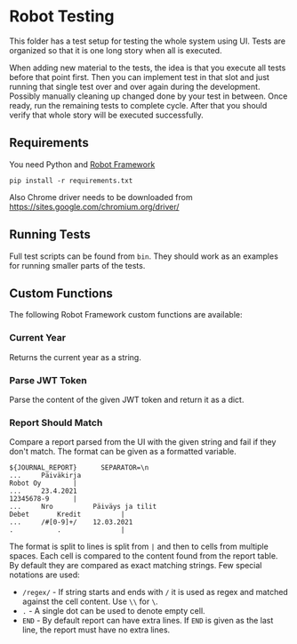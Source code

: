 # Robot Testing

This folder has a test setup for testing the whole system using UI.
Tests are organized so that it is one long story when all is executed.

When adding new material to the tests, the idea is that you execute
all tests before that point first. Then you can implement test in that
slot and just running that single test over and over again during the
development. Possibly manually cleaning up changed done by your test
in between. Once ready, run the remaining tests to complete cycle.
After that you should verify that whole story will be executed successfully.

## Requirements

You need Python and [Robot Framework](https://robotframework.org/robotframework/latest/RobotFrameworkUserGuide.html)
```
pip install -r requirements.txt
```
Also Chrome driver needs to be downloaded from https://sites.google.com/chromium.org/driver/

## Running Tests

Full test scripts can be found from `bin`. They should work as an examples for running
smaller parts of the tests.

## Custom Functions

The following Robot Framework custom functions are available:

### Current Year

Returns the current year as a string.

### Parse JWT Token

Parse the content of the given JWT token and return it as a dict.

### Report Should Match

Compare a report parsed from the UI with the given string and fail if
they don't match. The format can be given as a formatted variable.

```
${JOURNAL_REPORT}      SEPARATOR=\n
...     Päiväkirja                                                                                      Robot Oy        |
...     23.4.2021                                                                                       12345678-9      |
...     Nro          Päiväys ja tilit                                                       Debet       Kredit          |
...     /#[0-9]+/    12.03.2021                                                             .           .               |
```

The format is split to lines is split from `|` and then to cells from multiple spaces.
Each cell is compared to the content found from the report table. By default they are
compared as exact matching strings. Few special notations are used:

* `/regex/` - If string starts and ends with `/` it is used as regex and matched against the cell content. Use `\\` for `\`.
* `.` - A single dot can be used to denote empty cell.
* `END` - By default report can have extra lines. If `END` is given as the last line, the report must have no extra lines.

